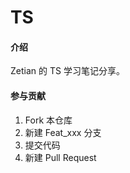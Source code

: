 # TS

#### 介绍
Zetian 的 TS 学习笔记分享。

#### 参与贡献

1.  Fork 本仓库
2.  新建 Feat_xxx 分支
3.  提交代码
4.  新建 Pull Request

